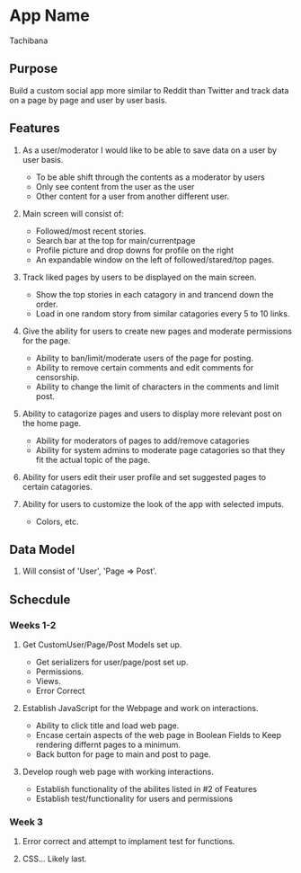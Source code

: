 # App Name
Tachibana

## Purpose
Build a custom social app more similar to Reddit than Twitter and track data on a page by page and user by user basis.

## Features

1. As a user/moderator I would like to be able to save data on a user by user basis.
    - To be able shift through the contents as a moderator by users 
    - Only see content from the user as the user 
    - Other content for a user from another different user.

2. Main screen will consist of: 
    - Followed/most recent stories. 
    - Search bar at the top for main/currentpage
    - Profile picture and drop downs for profile on the right
    - An expandable window on the left of followed/stared/top pages.

3. Track liked pages by users to be displayed on the main screen.
    - Show the top stories in each catagory in and trancend down the order.
    - Load in one random story from similar catagories every 5 to 10 links.

4. Give the ability for users to create new pages and moderate permissions for the page.
    - Ability to ban/limit/moderate users of the page for posting.
    - Ability to remove certain comments and edit comments for censorship.
    - Ability to change the limit of characters in the comments and limit post.

5. Ability to catagorize pages and users to display more relevant post on the home page.
    - Ability for moderators of pages to add/remove catagories
    - Ability for system admins to moderate page catagories so that they fit the actual topic of the page.

6. Ability for users edit their user profile and set suggested pages to certain catagories.

7. Ability for users to customize the look of the app with selected imputs.
    - Colors, etc.

## Data Model

1. Will consist of 'User', 'Page => Post'.

## Schecdule

### Weeks 1-2
1. Get CustomUser/Page/Post Models set up.
    - Get serializers for user/page/post set up.
    - Permissions.
    - Views.
    - Error Correct

2. Establish JavaScript for the Webpage and work on interactions.
    - Ability to click title and load web page.
    - Encase certain aspects of the web page in Boolean Fields to Keep rendering differnt pages to a minimum.
    - Back button for page to main and post to page.
    
3. Develop rough web page with working interactions.
    - Establish functionality of the abilites listed in #2 of Features
    - Establish test/functionality for users and permissions
    

### Week 3
1. Error correct and attempt to implament test for functions.

2. CSS... Likely last.